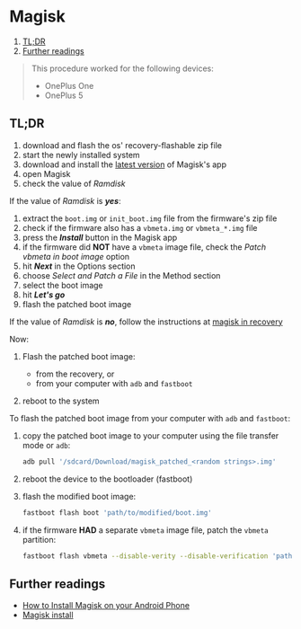 # Magisk

1. [TL;DR](#tldr)
1. [Further readings](#further-readings)

> This procedure worked for the following devices:
>
> - OnePlus One
> - OnePlus 5

## TL;DR

1. download and flash the os' recovery-flashable zip file
1. start the newly installed system
1. download and install the [latest version][releases] of Magisk's app
1. open Magisk
1. check the value of _Ramdisk_

If the value of _Ramdisk_ is **_yes_**:

1. extract the `boot.img` or `init_boot.img` file from the firmware's zip file
1. check if the firmware also has a `vbmeta.img` or `vbmeta_*.img` file
1. press the **_Install_** button in the Magisk app
1. if the firmware did **NOT** have a `vbmeta` image file, check the _Patch vbmeta in boot image_ option
1. hit **_Next_** in the Options section
1. choose _Select and Patch a File_ in the Method section
1. select the boot image
1. hit **_Let's go_**
1. flash the patched boot image

If the value of _Ramdisk_ is **_no_**, follow the instructions at [magisk in recovery](https://topjohnwu.github.io/Magisk/install.html#magisk-in-recovery)

Now:

1. Flash the patched boot image:

   - from the recovery, or
   - from your computer with `adb` and `fastboot`

1. reboot to the system

To flash the patched boot image from your computer with `adb` and `fastboot`:

1. copy the patched boot image to your computer using the file transfer mode or `adb`:

   ```sh
   adb pull '/sdcard/Download/magisk_patched_<random strings>.img'
   ```

1. reboot the device to the bootloader (fastboot)
1. flash the modified boot image:

   ```sh
   fastboot flash boot 'path/to/modified/boot.img'
   ```

1. if the firmware **HAD** a separate `vbmeta` image file, patch the `vbmeta` partition:

   ```sh
   fastboot flash vbmeta --disable-verity --disable-verification 'path/to/vbmeta.img'
   ```

## Further readings

- [How to Install Magisk on your Android Phone]
- [Magisk install]

<!-- upstream -->
[releases]: https://github.com/topjohnwu/Magisk/releases

<!-- internal references -->

<!-- external references -->
[how to install magisk on your android phone]: https://www.xda-developers.com/how-to-install-magisk/
[magisk install]: https://topjohnwu.github.io/Magisk/install.html
